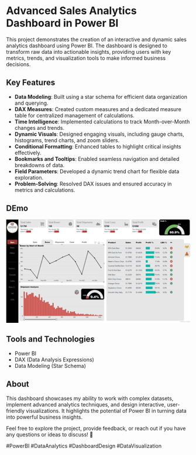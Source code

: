 # Advanced Sales Analytics Dashboard in Power BI  

This project demonstrates the creation of an interactive and dynamic sales analytics dashboard using Power BI. The dashboard is designed to transform raw data into actionable insights, providing users with key metrics, trends, and visualization tools to make informed business decisions.  

## Key Features  
- **Data Modeling**: Built using a star schema for efficient data organization and querying.  
- **DAX Measures**: Created custom measures and a dedicated measure table for centralized management of calculations.  
- **Time Intelligence**: Implemented calculations to track Month-over-Month changes and trends.  
- **Dynamic Visuals**: Designed engaging visuals, including gauge charts, histograms, trend charts, and zoom sliders.  
- **Conditional Formatting**: Enhanced tables to highlight critical insights effectively.  
- **Bookmarks and Tooltips**: Enabled seamless navigation and detailed breakdowns of data.  
- **Field Parameters**: Developed a dynamic trend chart for flexible data exploration.  
- **Problem-Solving**: Resolved DAX issues and ensured accuracy in metrics and calculations.  

## DEmo 
![Dashboard](https://github.com/NikithaGutha901/Sales_Report_PowerBi-Dashboard/blob/main/Screenshot%202024-12-24%20123347.png)

## Tools and Technologies  
- Power BI  
- DAX (Data Analysis Expressions)  
- Data Modeling (Star Schema)  

## About  
This dashboard showcases my ability to work with complex datasets, implement advanced analytics techniques, and design interactive, user-friendly visualizations. It highlights the potential of Power BI in turning data into powerful business insights.  

Feel free to explore the project, provide feedback, or reach out if you have any questions or ideas to discuss! 🚀  

#PowerBI #DataAnalytics #DashboardDesign #DataVisualization
